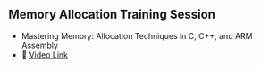 ## Memory Allocation Training Session

- Mastering Memory: Allocation Techniques in C, C++, and ARM Assembly
- 🎥 [Video Link](https://www.youtube.com/watch?v=HlUBE70h2C0&list=WL&index=7&t=9s)
